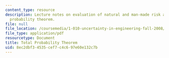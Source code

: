 ```yaml
---
content_type: resource
description: Lecture notes on evaluation of natural and man-made risk and the total
  probability theorem.
file: null
file_location: /coursemedia/1-010-uncertainty-in-engineering-fall-2008/8ec2dbf34535cef7c4c697e60e132c7b_app_02.pdf
file_type: application/pdf
resourcetype: Document
title: Total Probability Theorem
uid: 8ec2dbf3-4535-cef7-c4c6-97e60e132c7b
---
```


